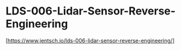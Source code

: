 # LDS-006-Lidar-Sensor-Reverse-Engineering

[https://www.jentsch.io/lds-006-lidar-sensor-reverse-engineering/]

